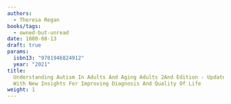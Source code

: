 ```yaml
---
authors:
  - Theresa Regan
books/tags:
  - owned-but-unread
date: 1800-08-13
draft: true
params:
  isbn13: "9781946824912"
  year: "2021"
title:
  Understanding Autism In Adults And Aging Adults 2And Edition - Updated In 2021
  With New Insights For Improving Diagnosis And Quality Of Life
weight: 1
---
```


<!--more-->
